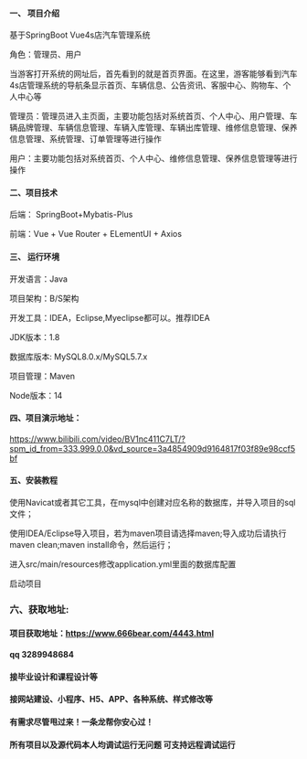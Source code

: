 

#### 一、 项目介绍
基于SpringBoot Vue4s店汽车管理系统

角色：管理员、用户

当游客打开系统的网址后，首先看到的就是首页界面。在这里，游客能够看到汽车4s店管理系统的导航条显示首页、车辆信息、公告资讯、客服中心、购物车、个人中心等

管理员：管理员进入主页面，主要功能包括对系统首页、个人中心、用户管理、车辆品牌管理、车辆信息管理、车辆入库管理、车辆出库管理、维修信息管理、保养信息管理、系统管理、订单管理等进行操作

用户：主要功能包括对系统首页、个人中心、维修信息管理、保养信息管理等进行操作
#### 二、项目技术
后端： SpringBoot+Mybatis-Plus

前端：Vue + Vue Router + ELementUI + Axios

#### 三、 运行环境
开发语言：Java

项目架构：B/S架构

开发工具：IDEA，Eclipse,Myeclipse都可以。推荐IDEA

JDK版本：1.8

数据库版本: MySQL8.0.x/MySQL5.7.x

项目管理：Maven

Node版本：14

#### 四、项目演示地址：

https://www.bilibili.com/video/BV1nc411C7LT/?spm_id_from=333.999.0.0&vd_source=3a4854909d9164817f03f89e98ccf5bf

#### 五、安装教程
使用Navicat或者其它工具，在mysql中创建对应名称的数据库，并导入项目的sql文件；

使用IDEA/Eclipse导入项目，若为maven项目请选择maven;导入成功后请执行maven clean;maven install命令，然后运行；

进入src/main/resources修改application.yml里面的数据库配置

启动项目


### 六、获取地址:
#### 项目获取地址：https://www.666bear.com/4443.html
#### qq 3289948684
#### 接毕业设计和课程设计等
#### 接网站建设、小程序、H5、APP、各种系统、样式修改等
#### 有需求尽管甩过来！一条龙帮你安心过！
#### 所有项目以及源代码本人均调试运行无问题 可支持远程调试运行




